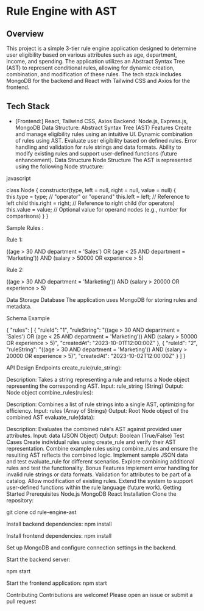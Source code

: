 
# Rule Engine with AST

## Overview
This project is a simple 3-tier rule engine application designed to determine user eligibility based on various attributes such as age, department, income, and spending. The application utilizes an Abstract Syntax Tree (AST) to represent conditional rules, allowing for dynamic creation, combination, and modification of these rules. The tech stack includes MongoDB for the backend and React with Tailwind CSS and Axios for the frontend.

## Tech Stack

- [Frontend:] React, Tailwind CSS, Axios
Backend: Node.js, Express.js, MongoDB
Data Structure: Abstract Syntax Tree (AST)
Features
Create and manage eligibility rules using an intuitive UI.
Dynamic combination of rules using AST.
Evaluate user eligibility based on defined rules.
Error handling and validation for rule strings and data formats.
Ability to modify existing rules and support user-defined functions (future enhancement).
Data Structure
Node Structure
The AST is represented using the following Node structure:

javascript

class Node {
    constructor(type, left = null, right = null, value = null) {
        this.type = type; // "operator" or "operand"
        this.left = left; // Reference to left child
        this.right = right; // Reference to right child (for operators)
        this.value = value; // Optional value for operand nodes (e.g., number for comparisons)
    }
}

Sample Rules :

Rule 1:

((age > 30 AND department = 'Sales') OR (age < 25 AND department = 'Marketing')) AND (salary > 50000 OR experience > 5)

Rule 2:

((age > 30 AND department = 'Marketing')) AND (salary > 20000 OR experience > 5)

Data Storage
Database
The application uses MongoDB for storing rules and metadata.

Schema Example

{
    "rules": [
        {
            "ruleId": "1",
            "ruleString": "((age > 30 AND department = 'Sales') OR (age < 25 AND department = 'Marketing')) AND (salary > 50000 OR experience > 5)",
            "createdAt": "2023-10-01T12:00:00Z"
        },
        {
            "ruleId": "2",
            "ruleString": "((age > 30 AND department = 'Marketing')) AND (salary > 20000 OR experience > 5)",
            "createdAt": "2023-10-02T12:00:00Z"
        }
    ]
}

API Design
Endpoints
create_rule(rule_string):

Description: Takes a string representing a rule and returns a Node object representing the corresponding AST.
Input: rule_string (String)
Output: Node object
combine_rules(rules):

Description: Combines a list of rule strings into a single AST, optimizing for efficiency.
Input: rules (Array of Strings)
Output: Root Node object of the combined AST
evaluate_rule(data):

Description: Evaluates the combined rule's AST against provided user attributes.
Input: data (JSON Object)
Output: Boolean (True/False)
Test Cases
Create individual rules using create_rule and verify their AST representation.
Combine example rules using combine_rules and ensure the resulting AST reflects the combined logic.
Implement sample JSON data and test evaluate_rule for different scenarios.
Explore combining additional rules and test the functionality.
Bonus Features
Implement error handling for invalid rule strings or data formats.
Validation for attributes to be part of a catalog.
Allow modification of existing rules.
Extend the system to support user-defined functions within the rule language (future work).
Getting Started
Prerequisites
Node.js
MongoDB
React
Installation
Clone the repository:

git clone <repository-url>
cd rule-engine-ast

Install backend dependencies:
npm install

Install frontend dependencies:
npm install

Set up MongoDB and configure connection settings in the backend.

Start the backend server:

npm start

Start the frontend application:
npm start

Contributing
Contributions are welcome! Please open an issue or submit a pull request
